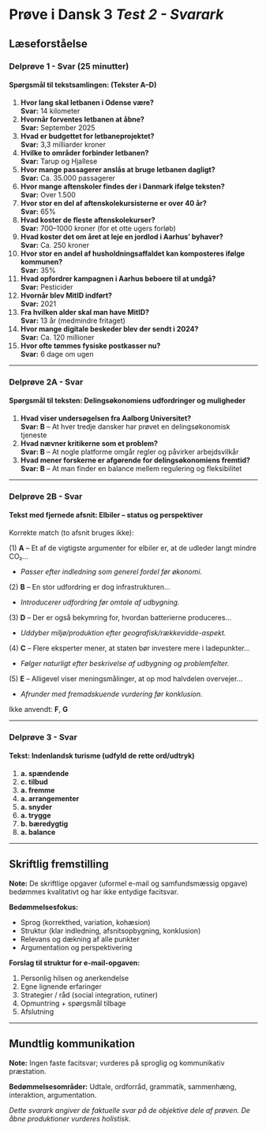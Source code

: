 # Prøve i Dansk 3 _Test 2 - Svarark_

## Læseforståelse

### Delprøve 1 - Svar (25 minutter)

#### Spørgsmål til tekstsamlingen: (Tekster A–D)

1. **Hvor lang skal letbanen i Odense være?**  
   **Svar:** 14 kilometer
2. **Hvornår forventes letbanen at åbne?**  
   **Svar:** September 2025
3. **Hvad er budgettet for letbaneprojektet?**  
   **Svar:** 3,3 milliarder kroner
4. **Hvilke to områder forbinder letbanen?**  
   **Svar:** Tarup og Hjallese
5. **Hvor mange passagerer anslås at bruge letbanen dagligt?**  
   **Svar:** Ca. 35.000 passagerer
6. **Hvor mange aftenskoler findes der i Danmark ifølge teksten?**  
   **Svar:** Over 1.500
7. **Hvor stor en del af aftenskolekursisterne er over 40 år?**  
   **Svar:** 65%
8. **Hvad koster de fleste aftenskolekurser?**  
   **Svar:** 700–1000 kroner (for et otte ugers forløb)
9. **Hvad koster det om året at leje en jordlod i Aarhus’ byhaver?**  
   **Svar:** Ca. 250 kroner
10. **Hvor stor en andel af husholdningsaffaldet kan komposteres ifølge kommunen?**  
    **Svar:** 35%
11. **Hvad opfordrer kampagnen i Aarhus beboere til at undgå?**  
    **Svar:** Pesticider
12. **Hvornår blev MitID indført?**  
    **Svar:** 2021
13. **Fra hvilken alder skal man have MitID?**  
    **Svar:** 13 år (medmindre fritaget)
14. **Hvor mange digitale beskeder blev der sendt i 2024?**  
    **Svar:** Ca. 120 millioner
15. **Hvor ofte tømmes fysiske postkasser nu?**  
    **Svar:** 6 dage om ugen

---

### Delprøve 2A - Svar

#### Spørgsmål til teksten: Delingsøkonomiens udfordringer og muligheder

1. **Hvad viser undersøgelsen fra Aalborg Universitet?**  
   **Svar: B** – At hver tredje dansker har prøvet en delingsøkonomisk tjeneste
2. **Hvad nævner kritikerne som et problem?**  
   **Svar: B** – At nogle platforme omgår regler og påvirker arbejdsvilkår
3. **Hvad mener forskerne er afgørende for delingsøkonomiens fremtid?**  
   **Svar: B** – At man finder en balance mellem regulering og fleksibilitet

---

### Delprøve 2B - Svar

#### Tekst med fjernede afsnit: Elbiler – status og perspektiver

Korrekte match (to afsnit bruges ikke):

(1) **A** – Et af de vigtigste argumenter for elbiler er, at de udleder langt mindre CO₂...
- *Passer efter indledning som generel fordel før økonomi.*

(2) **B** – En stor udfordring er dog infrastrukturen...
- *Introducerer udfordring før omtale af udbygning.*

(3) **D** – Der er også bekymring for, hvordan batterierne produceres...
- *Uddyber miljø/produktion efter geografisk/rækkevidde-aspekt.*

(4) **C** – Flere eksperter mener, at staten bør investere mere i ladepunkter...
- *Følger naturligt efter beskrivelse af udbygning og problemfelter.*

(5) **E** – Alligevel viser meningsmålinger, at op mod halvdelen overvejer...
- *Afrunder med fremadskuende vurdering før konklusion.*

Ikke anvendt: **F**, **G**

---

### Delprøve 3 - Svar

#### Tekst: Indenlandsk turisme (udfyld de rette ord/udtryk)

1. **a. spændende**  
2. **c. tilbud**  
3. **a. fremme**  
4. **a. arrangementer**  
5. **a. snyder**  
6. **a. trygge**  
7. **b. bæredygtig**  
8. **a. balance**

---

## Skriftlig fremstilling

**Note:** De skriftlige opgaver (uformel e-mail og samfundsmæssig opgave) bedømmes kvalitativt og har ikke entydige facitsvar.

**Bedømmelsesfokus:**
- Sprog (korrekthed, variation, kohæsion)
- Struktur (klar indledning, afsnitsopbygning, konklusion)
- Relevans og dækning af alle punkter
- Argumentation og perspektivering

**Forslag til struktur for e-mail-opgaven:**
1. Personlig hilsen og anerkendelse  
2. Egne lignende erfaringer  
3. Strategier / råd (social integration, rutiner)  
4. Opmuntring + spørgsmål tilbage  
5. Afslutning

---

## Mundtlig kommunikation

**Note:** Ingen faste facitsvar; vurderes på sproglig og kommunikativ præstation.

**Bedømmelsesområder:** Udtale, ordforråd, grammatik, sammenhæng, interaktion, argumentation.

*Dette svarark angiver de faktuelle svar på de objektive dele af prøven. De åbne produktioner vurderes holistisk.*
